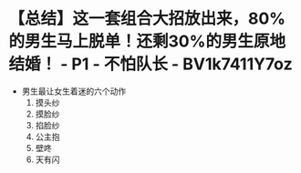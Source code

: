 # 【总结】这一套组合大招放出来，80%的男生马上脱单！还剩30%的男生原地结婚！ - P1 - 不怕队长 - BV1k7411Y7oz

-   男生最让女生着迷的六个动作
    1.  摸头纱
    2.  摸脸纱
    3.  掐脸纱
    4.  公主抱
    5.  壁咚
    6.  天有闪